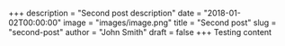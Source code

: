 +++
description = "Second post description"
date = "2018-01-02T00:00:00"
image = "images/image.png"
title = "Second post"
slug = "second-post"
author = "John Smith"
draft = false
+++
Testing content